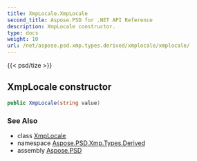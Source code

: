 ```yaml
---
title: XmpLocale.XmpLocale
second_title: Aspose.PSD for .NET API Reference
description: XmpLocale constructor. 
type: docs
weight: 10
url: /net/aspose.psd.xmp.types.derived/xmplocale/xmplocale/
---
```

{{< psd/tize >}}
## XmpLocale constructor

```csharp
public XmpLocale(string value)
```

### See Also

* class [XmpLocale](../)
* namespace [Aspose.PSD.Xmp.Types.Derived](../../xmplocale/)
* assembly [Aspose.PSD](../../../)


